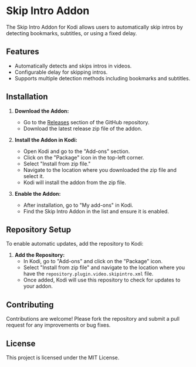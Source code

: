 # Skip Intro Addon

The Skip Intro Addon for Kodi allows users to automatically skip intros by detecting bookmarks, subtitles, or using a fixed delay.

## Features

- Automatically detects and skips intros in videos.
- Configurable delay for skipping intros.
- Supports multiple detection methods including bookmarks and subtitles.

## Installation

1. **Download the Addon:**

   - Go to the [Releases](https://github.com/amgadabdelhafez/plugin.video.skipintro/releases) section of the GitHub repository.
   - Download the latest release zip file of the addon.

2. **Install the Addon in Kodi:**

   - Open Kodi and go to the "Add-ons" section.
   - Click on the "Package" icon in the top-left corner.
   - Select "Install from zip file."
   - Navigate to the location where you downloaded the zip file and select it.
   - Kodi will install the addon from the zip file.

3. **Enable the Addon:**
   - After installation, go to "My add-ons" in Kodi.
   - Find the Skip Intro Addon in the list and ensure it is enabled.

## Repository Setup

To enable automatic updates, add the repository to Kodi:

1. **Add the Repository:**
   - In Kodi, go to "Add-ons" and click on the "Package" icon.
   - Select "Install from zip file" and navigate to the location where you have the `repository.plugin.video.skipintro.xml` file.
   - Once added, Kodi will use this repository to check for updates to your addon.

## Contributing

Contributions are welcome! Please fork the repository and submit a pull request for any improvements or bug fixes.

## License

This project is licensed under the MIT License.
